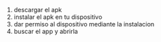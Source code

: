 1) descargar el apk
2) instalar el apk en tu dispositivo
3) dar permiso al dispositivo mediante la instalacion
4) buscar el app y abrirla
